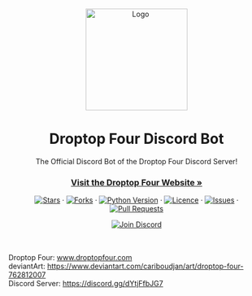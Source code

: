 <!-- PROJECT LOGO -->
<br />
<p align="center">
    <a href="https://github.com/66Bunz/Droptop-Four-Discord-Bot">
        <img src="https://user-images.githubusercontent.com/66331265/126289423-0bd9f075-44aa-4664-9df2-2227cd2aa8bb.png"
            alt="Logo" width="200" height="200">
    </a>
</p>

<h1 align="center">Droptop Four Discord Bot</h1>

<p align="center">
    The Official Discord Bot of the Droptop Four Discord Server!
</p>

<p>
<h3 align="center"><a href="https://www.droptopfour.com"><strong>Visit the Droptop Four Website »</strong></a></h3>
</p>

<p align="center">
    <a href="https://github.com/66Bunz/Droptop-Four-Discord-Bot/stargazers"><img
            src="https://img.shields.io/github/stars/66Bunz/Droptop-Four-Discord-Bot.svg" alt="Stars"></a>
    ·
    <a href="https://github.com/66Bunz/Droptop-Four-Discord-Bot/network"><img
            src="https://img.shields.io/github/forks/66Bunz/Droptop-Four-Discord-Bot.svg" alt="Forks"></a>
    ·
    <a href="https://python.org"><img src="https://img.shields.io/badge/python-3.8.10-blue.svg"
            alt="Python Version"></a>
    ·
    <a href="https://github.com/66Bunz/Droptop-Four-Discord-Bot/blob/master/LICENSE"><img
            src="https://img.shields.io/github/license/66Bunz/Droptop-Four-Discord-Bot.svg" alt="Licence"></a>
    ·
    <a href="https://GitHub.com/66Bunz/Droptop-Four-Discord-Bot/issues/"><img
            src="https://img.shields.io/github/issues/66Bunz/Droptop-Four-Discord-Bot.svg" alt="Issues"></a>
    ·
    <a href="https://GitHub.com/66Bunz/Droptop-Four-Discord-Bot/pull/"><img
            src="https://img.shields.io/github/issues-pr/66Bunz/Droptop-Four-Discord-Bot.svg" alt="Pull Requests"></a>
</p>
<p align="center">
    <a href="https://discord.gg/dYtjFfbJG7"><img
            src="https://img.shields.io/discord/800124057923485728.svg?label=&logo=discord&logoColor=ffffff&color=7389D8&labelColor=6A7EC2"
            alt="Join Discord"></a>
    <br />
    <br />
    <br />
</p>





Droptop Four: www.droptopfour.com  
deviantArt: https://www.deviantart.com/cariboudjan/art/droptop-four-762812007  
Discord Server: https://discord.gg/dYtjFfbJG7
